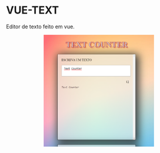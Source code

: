 # VUE-TEXT
 Editor de texto feito em vue.

<div align="center">
    <img width="300" src="/img/Screenshot_8.png" />
</div>